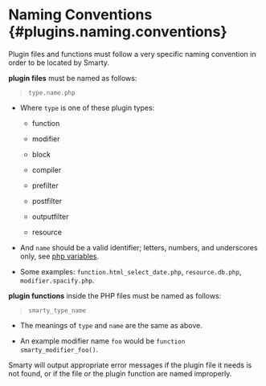 Naming Conventions {#plugins.naming.conventions}
==================

Plugin files and functions must follow a very specific naming convention
in order to be located by Smarty.

**plugin files** must be named as follows:

> `
>         type.name.php
>        `

-   Where `type` is one of these plugin types:

    -   function

    -   modifier

    -   block

    -   compiler

    -   prefilter

    -   postfilter

    -   outputfilter

    -   resource

-   And `name` should be a valid identifier; letters, numbers, and
    underscores only, see [php
    variables](https://www.php.net/language.variables).

-   Some examples: `function.html_select_date.php`, `resource.db.php`,
    `modifier.spacify.php`.

**plugin functions** inside the PHP files must be named as follows:

> `smarty_type_name`

-   The meanings of `type` and `name` are the same as above.

-   An example modifier name `foo` would be
    `function smarty_modifier_foo()`.

Smarty will output appropriate error messages if the plugin file it
needs is not found, or if the file or the plugin function are named
improperly.
